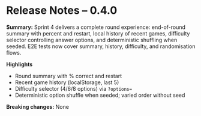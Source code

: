 # Release Notes – 0.4.0
**Summary:** Sprint 4 delivers a complete round experience: end-of-round summary with percent and restart, local history of recent games, difficulty selector controlling answer options, and deterministic shuffling when seeded. E2E tests now cover summary, history, difficulty, and randomisation flows.

**Highlights**
- Round summary with % correct and restart
- Recent game history (localStorage, last 5)
- Difficulty selector (4/6/8 options) via `?options=`
- Deterministic option shuffle when seeded; varied order without seed

**Breaking changes:** None
